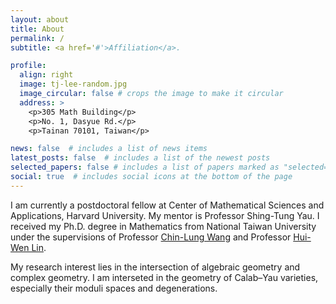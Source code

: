 ```yaml
---
layout: about
title: About
permalink: /
subtitle: <a href='#'>Affiliation</a>. 

profile:
  align: right
  image: tj-lee-random.jpg
  image_circular: false # crops the image to make it circular
  address: >
    <p>305 Math Building</p>
    <p>No. 1, Dasyue Rd.</p>
    <p>Tainan 70101, Taiwan</p>

news: false  # includes a list of news items
latest_posts: false  # includes a list of the newest posts
selected_papers: false # includes a list of papers marked as "selected={true}"
social: true  # includes social icons at the bottom of the page
---
```


I am currently a postdoctoral fellow at Center of Mathematical Sciences and Applications, Harvard University. 
My mentor is Professor Shing-Tung Yau. I received my Ph.D. degree in Mathematics from National Taiwan University 
under the supervisions of Professor [Chin-Lung Wang](http://www.math.ntu.edu.tw/~dragon/) and Professor [Hui-Wen Lin](http://www.math.ntu.edu.tw/%7Elinhw/).

My research interest lies in the intersection of algebraic geometry and complex geometry. 
I am interseted in the geometry of Calab–Yau varieties, especially their moduli spaces and degenerations.
